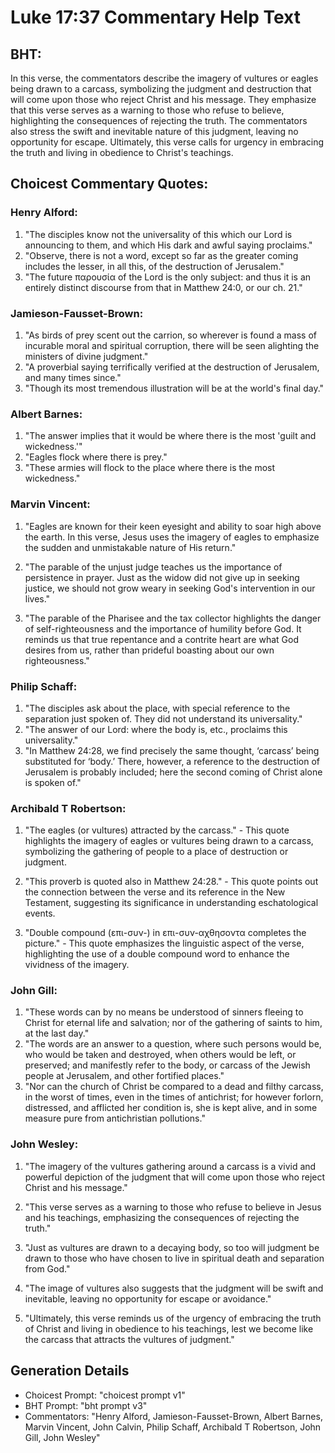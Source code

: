 # Luke 17:37 Commentary Help Text

## BHT:
In this verse, the commentators describe the imagery of vultures or eagles being drawn to a carcass, symbolizing the judgment and destruction that will come upon those who reject Christ and his message. They emphasize that this verse serves as a warning to those who refuse to believe, highlighting the consequences of rejecting the truth. The commentators also stress the swift and inevitable nature of this judgment, leaving no opportunity for escape. Ultimately, this verse calls for urgency in embracing the truth and living in obedience to Christ's teachings.

## Choicest Commentary Quotes:
### Henry Alford:
1. "The disciples know not the universality of this which our Lord is announcing to them, and which His dark and awful saying proclaims."
2. "Observe, there is not a word, except so far as the greater coming includes the lesser, in all this, of the destruction of Jerusalem."
3. "The future παρουσία of the Lord is the only subject: and thus it is an entirely distinct discourse from that in Matthew 24:0, or our ch. 21."

### Jamieson-Fausset-Brown:
1. "As birds of prey scent out the carrion, so wherever is found a mass of incurable moral and spiritual corruption, there will be seen alighting the ministers of divine judgment."
2. "A proverbial saying terrifically verified at the destruction of Jerusalem, and many times since."
3. "Though its most tremendous illustration will be at the world's final day."

### Albert Barnes:
1. "The answer implies that it would be where there is the most 'guilt and wickedness.'"
2. "Eagles flock where there is prey."
3. "These armies will flock to the place where there is the most wickedness."

### Marvin Vincent:
1. "Eagles are known for their keen eyesight and ability to soar high above the earth. In this verse, Jesus uses the imagery of eagles to emphasize the sudden and unmistakable nature of His return." 

2. "The parable of the unjust judge teaches us the importance of persistence in prayer. Just as the widow did not give up in seeking justice, we should not grow weary in seeking God's intervention in our lives." 

3. "The parable of the Pharisee and the tax collector highlights the danger of self-righteousness and the importance of humility before God. It reminds us that true repentance and a contrite heart are what God desires from us, rather than prideful boasting about our own righteousness."

### Philip Schaff:
1. "The disciples ask about the place, with special reference to the separation just spoken of. They did not understand its universality."
2. "The answer of our Lord: where the body is, etc., proclaims this universality."
3. "In Matthew 24:28, we find precisely the same thought, ‘carcass’ being substituted for ‘body.’ There, however, a reference to the destruction of Jerusalem is probably included; here the second coming of Christ alone is spoken of."

### Archibald T Robertson:
1. "The eagles (or vultures) attracted by the carcass." - This quote highlights the imagery of eagles or vultures being drawn to a carcass, symbolizing the gathering of people to a place of destruction or judgment.

2. "This proverb is quoted also in Matthew 24:28." - This quote points out the connection between the verse and its reference in the New Testament, suggesting its significance in understanding eschatological events.

3. "Double compound (επι-συν-) in επι-συν-αχθησοντα completes the picture." - This quote emphasizes the linguistic aspect of the verse, highlighting the use of a double compound word to enhance the vividness of the imagery.

### John Gill:
1. "These words can by no means be understood of sinners fleeing to Christ for eternal life and salvation; nor of the gathering of saints to him, at the last day."
2. "The words are an answer to a question, where such persons would be, who would be taken and destroyed, when others would be left, or preserved; and manifestly refer to the body, or carcass of the Jewish people at Jerusalem, and other fortified places."
3. "Nor can the church of Christ be compared to a dead and filthy carcass, in the worst of times, even in the times of antichrist; for however forlorn, distressed, and afflicted her condition is, she is kept alive, and in some measure pure from antichristian pollutions."

### John Wesley:
1. "The imagery of the vultures gathering around a carcass is a vivid and powerful depiction of the judgment that will come upon those who reject Christ and his message."

2. "This verse serves as a warning to those who refuse to believe in Jesus and his teachings, emphasizing the consequences of rejecting the truth."

3. "Just as vultures are drawn to a decaying body, so too will judgment be drawn to those who have chosen to live in spiritual death and separation from God."

4. "The image of vultures also suggests that the judgment will be swift and inevitable, leaving no opportunity for escape or avoidance."

5. "Ultimately, this verse reminds us of the urgency of embracing the truth of Christ and living in obedience to his teachings, lest we become like the carcass that attracts the vultures of judgment."


## Generation Details
- Choicest Prompt: "choicest prompt v1"
- BHT Prompt: "bht prompt v3"
- Commentators: "Henry Alford, Jamieson-Fausset-Brown, Albert Barnes, Marvin Vincent, John Calvin, Philip Schaff, Archibald T Robertson, John Gill, John Wesley"
